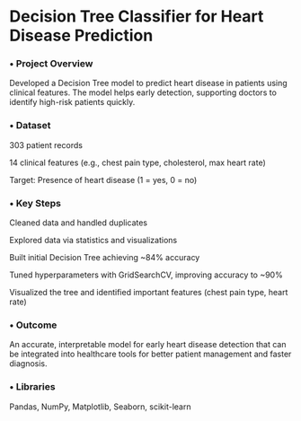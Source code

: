 # **Decision Tree Classifier for Heart Disease Prediction**

### • **Project Overview**

Developed a Decision Tree model to predict heart disease in patients using clinical features. The model helps early detection, supporting doctors to identify high-risk patients quickly.

### • **Dataset**

303 patient records

14 clinical features (e.g., chest pain type, cholesterol, max heart rate)

Target: Presence of heart disease (1 = yes, 0 = no)

### • **Key Steps**

Cleaned data and handled duplicates

Explored data via statistics and visualizations

Built initial Decision Tree achieving ~84% accuracy

Tuned hyperparameters with GridSearchCV, improving accuracy to ~90%

Visualized the tree and identified important features (chest pain type, heart rate)

### • **Outcome**

An accurate, interpretable model for early heart disease detection that can be integrated into healthcare tools for better patient management and faster diagnosis.

### • **Libraries**

Pandas, NumPy, Matplotlib, Seaborn, scikit-learn


